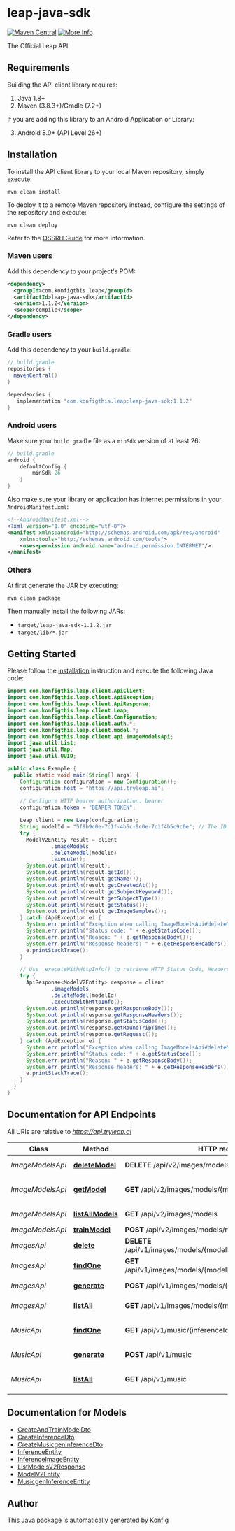 # leap-java-sdk

[![Maven Central](https://img.shields.io/badge/Maven%20Central-v1.1.2-blue)](https://central.sonatype.com/artifact/com.konfigthis.leap/leap-java-sdk/1.1.2)
[![More Info](https://img.shields.io/badge/More%20Info-Click%20Here-orange)](https://tryleap.ai/)

The Official Leap API

## Requirements

Building the API client library requires:

1. Java 1.8+
2. Maven (3.8.3+)/Gradle (7.2+)

If you are adding this library to an Android Application or Library:

3. Android 8.0+ (API Level 26+)

## Installation

To install the API client library to your local Maven repository, simply execute:

```shell
mvn clean install
```

To deploy it to a remote Maven repository instead, configure the settings of the repository and execute:

```shell
mvn clean deploy
```

Refer to the [OSSRH Guide](http://central.sonatype.org/pages/ossrh-guide.html) for more information.

### Maven users

Add this dependency to your project's POM:

```xml
<dependency>
  <groupId>com.konfigthis.leap</groupId>
  <artifactId>leap-java-sdk</artifactId>
  <version>1.1.2</version>
  <scope>compile</scope>
</dependency>
```

### Gradle users

Add this dependency to your `build.gradle`:

```groovy
// build.gradle
repositories {
  mavenCentral()
}

dependencies {
   implementation "com.konfigthis.leap:leap-java-sdk:1.1.2"
}
```

### Android users

Make sure your `build.gradle` file as a `minSdk` version of at least 26:
```groovy
// build.gradle
android {
    defaultConfig {
        minSdk 26
    }
}
```

Also make sure your library or application has internet permissions in your `AndroidManifest.xml`:

```xml
<!--AndroidManifest.xml-->
<?xml version="1.0" encoding="utf-8"?>
<manifest xmlns:android="http://schemas.android.com/apk/res/android"
    xmlns:tools="http://schemas.android.com/tools">
    <uses-permission android:name="android.permission.INTERNET"/>
</manifest>
```

### Others

At first generate the JAR by executing:

```shell
mvn clean package
```

Then manually install the following JARs:

* `target/leap-java-sdk-1.1.2.jar`
* `target/lib/*.jar`

## Getting Started

Please follow the [installation](#installation) instruction and execute the following Java code:

```java
import com.konfigthis.leap.client.ApiClient;
import com.konfigthis.leap.client.ApiException;
import com.konfigthis.leap.client.ApiResponse;
import com.konfigthis.leap.client.Leap;
import com.konfigthis.leap.client.Configuration;
import com.konfigthis.leap.client.auth.*;
import com.konfigthis.leap.client.model.*;
import com.konfigthis.leap.client.api.ImageModelsApi;
import java.util.List;
import java.util.Map;
import java.util.UUID;

public class Example {
  public static void main(String[] args) {
    Configuration configuration = new Configuration();
    configuration.host = "https://api.tryleap.ai";
    
    // Configure HTTP bearer authorization: bearer
    configuration.token = "BEARER TOKEN";

    Leap client = new Leap(configuration);
    String modelId = "5f9b9c0e-7c1f-4b5c-9c0e-7c1f4b5c9c0e"; // The ID of the model to delete.
    try {
      ModelV2Entity result = client
              .imageModels
              .deleteModel(modelId)
              .execute();
      System.out.println(result);
      System.out.println(result.getId());
      System.out.println(result.getName());
      System.out.println(result.getCreatedAt());
      System.out.println(result.getSubjectKeyword());
      System.out.println(result.getSubjectType());
      System.out.println(result.getStatus());
      System.out.println(result.getImageSamples());
    } catch (ApiException e) {
      System.err.println("Exception when calling ImageModelsApi#deleteModel");
      System.err.println("Status code: " + e.getStatusCode());
      System.err.println("Reason: " + e.getResponseBody());
      System.err.println("Response headers: " + e.getResponseHeaders());
      e.printStackTrace();
    }

    // Use .executeWithHttpInfo() to retrieve HTTP Status Code, Headers and Request
    try {
      ApiResponse<ModelV2Entity> response = client
              .imageModels
              .deleteModel(modelId)
              .executeWithHttpInfo();
      System.out.println(response.getResponseBody());
      System.out.println(response.getResponseHeaders());
      System.out.println(response.getStatusCode());
      System.out.println(response.getRoundTripTime());
      System.out.println(response.getRequest());
    } catch (ApiException e) {
      System.err.println("Exception when calling ImageModelsApi#deleteModel");
      System.err.println("Status code: " + e.getStatusCode());
      System.err.println("Reason: " + e.getResponseBody());
      System.err.println("Response headers: " + e.getResponseHeaders());
      e.printStackTrace();
    }
  }
}

```

## Documentation for API Endpoints

All URIs are relative to *https://api.tryleap.ai*

Class | Method | HTTP request | Description
------------ | ------------- | ------------- | -------------
*ImageModelsApi* | [**deleteModel**](docs/ImageModelsApi.md#deleteModel) | **DELETE** /api/v2/images/models/{modelId} | Delete a Model
*ImageModelsApi* | [**getModel**](docs/ImageModelsApi.md#getModel) | **GET** /api/v2/images/models/{modelId} | Get a Single Model
*ImageModelsApi* | [**listAllModels**](docs/ImageModelsApi.md#listAllModels) | **GET** /api/v2/images/models | List All Models
*ImageModelsApi* | [**trainModel**](docs/ImageModelsApi.md#trainModel) | **POST** /api/v2/images/models/new | Train Model
*ImagesApi* | [**delete**](docs/ImagesApi.md#delete) | **DELETE** /api/v1/images/models/{modelId}/inferences/{inferenceId} | Delete Image Job
*ImagesApi* | [**findOne**](docs/ImagesApi.md#findOne) | **GET** /api/v1/images/models/{modelId}/inferences/{inferenceId} | Get Single Image Job
*ImagesApi* | [**generate**](docs/ImagesApi.md#generate) | **POST** /api/v1/images/models/{modelId}/inferences | Generate an Image
*ImagesApi* | [**listAll**](docs/ImagesApi.md#listAll) | **GET** /api/v1/images/models/{modelId}/inferences | List All Image Jobs
*MusicApi* | [**findOne**](docs/MusicApi.md#findOne) | **GET** /api/v1/music/{inferenceId} | Get a Music Generation Job
*MusicApi* | [**generate**](docs/MusicApi.md#generate) | **POST** /api/v1/music | Generate Music
*MusicApi* | [**listAll**](docs/MusicApi.md#listAll) | **GET** /api/v1/music | List Music Generation Jobs


## Documentation for Models

 - [CreateAndTrainModelDto](docs/CreateAndTrainModelDto.md)
 - [CreateInferenceDto](docs/CreateInferenceDto.md)
 - [CreateMusicgenInferenceDto](docs/CreateMusicgenInferenceDto.md)
 - [InferenceEntity](docs/InferenceEntity.md)
 - [InferenceImageEntity](docs/InferenceImageEntity.md)
 - [ListModelsV2Response](docs/ListModelsV2Response.md)
 - [ModelV2Entity](docs/ModelV2Entity.md)
 - [MusicgenInferenceEntity](docs/MusicgenInferenceEntity.md)


## Author
This Java package is automatically generated by [Konfig](https://konfigthis.com)
